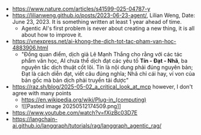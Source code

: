 - https://www.nature.com/articles/s41599-025-04787-y
- https://lilianweng.github.io/posts/2023-06-23-agent/, Lilian Weng, Date: June 23, 2023. It is something written at least 1 year ahead of time.
	- Agentic AI's first problem is never about creating a new thing, it is all about how to improve it.
- https://vnexpress.net/ai-khong-the-dich-tot-tac-pham-van-hoc-4883906.html
	- "Đồng quan điểm, dịch giả Lê Mạnh Thắng cho rằng với các tác phẩm văn học, AI chưa thể dịch đạt các yếu tố **Tín - Đạt - Nhã**, ba nguyên tắc dịch thuật cốt lõi. Tín là nội dung phải đúng nguyên bản; Đạt là cách diễn đạt, viết câu đúng nghĩa; Nhã chỉ cái hay, ví von của bản gốc mà bản dịch phải truyền tải được"
- https://raz.sh/blog/2025-05-02_a_critical_look_at_mcp however, I don't agree with many points
	- https://en.wikipedia.org/wiki/Plug-in_(computing)
	- ![[Pasted image 20250512174509.png]]
- https://www.youtube.com/watch?v=fXizBc03D7E
- https://langchain-ai.github.io/langgraph/tutorials/rag/langgraph_agentic_rag/